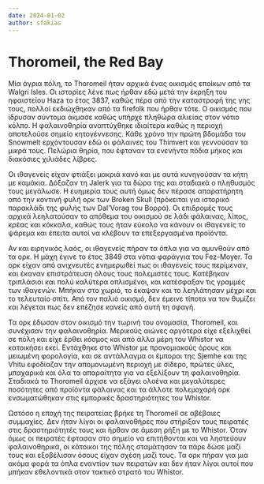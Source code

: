 ```yaml
---
date: 2024-01-02
author: sfakias
---
```

# Thoromeil, the Red Bay

Μία άγρια πόλη, το Thoromeil ήταν αρχικά ένας οικισμός εποίκων από τα Walgri Isles. Οι ιστορίες λένε πως ήρθαν εδώ μετά την έκρηξη του ηφαιστείου Haza το έτος 3837, καθώς πέρα από την καταστροφή της γης τους, πολλοί εκδιώχθηκαν από τα firefolk που ήρθαν τότε. Ο οικισμός που ίδρυσαν σύντομα άκμασε καθώς υπήρχε πληθώρα αλιείας στον νότιο κόλπο. Η φαλαινοθηρία αναπτύχθηκε ιδιαίτερα καθώς η περιοχή αποτελούσε σημείο κητογέννεσης. Κάθε χρόνο την πρώτη βδομάδα του Snowmelt ερχόντουσαν εδώ οι φάλαινες του Thimvert και γεννούσαν τα μικρά τους. Πελώρια θηρία, που έφταναν τα ενενήντα πόδια μήκος και διακόσιες χιλιάδες λίβρες.

Οι ιθαγενείς είχαν φτιάξει μακριά κανό και με αυτά κυνηγούσαν τα κήτη με καμάκια. Δόξαζαν τη Jalerk για τα δώρα της και σταδιακά ο πληθυσμός τους μεγάλωσε. Η ευημερία τους αυτή όμως δεν πέρασε απαρατήρητη από την κοντινή φυλή ορκ των Broken Skull (πρόκειται για ιστορικό παρακλάδι της φυλής των Dal'Vorag του Βορρά). Οι επιδρομές τους αρχικά λεηλατούσαν το απόθεμα του οικισμού σε λάδι φάλαινας, λίπος, κρέας και κόκκαλα, καθώς τους ήταν εύκολο να κάνουν οι ιθαγενείς το ψάρεμα και έπειτα αυτοί να κλέβουν τα επεξεργασμένα προϊόντα.  

Αν και ειρηνικός λαός, οι ιθαγενείς πήραν τα όπλα για να αμυνθούν από τα ορκ. Η μάχη έγινε το έτος 3849 στα νότια φαράγγια του Fez-Moyer. Τα ορκ είχαν από ανιχνευτές ενημερωθεί πως οι ιθαγενείς τους περίμεναν, και έκαναν επιστράτευση όλους τους πολεμιστές τους. Κατέβηκαν τριπλάσιοι και πολύ καλύτερα οπλισμένοι, και κατέσφαξαν τις γραμμές των ιθαγενών. Μπήκαν στο χωριό, το έκαψαν και το λεηλάτησαν μέχρι και το τελευταίο σπίτι. Από τον παλιό οικισμό, δεν έμεινε τίποτα να τον θυμίζει και λέγεται πως δεν επέζησε κανείς από αυτή τη σφαγή.  

Τα ορκ έδωσαν στον οικισμό την τωρινή του ονομασία, Thoromeil, και συνέχισαν την φαλαινοθηρία. Μερικούς αιώνες αργότερα είχε εξελιχθεί σε πόλη και είχε έρθει κόσμος και από άλλα μέρη του Whistor να κατοικήσει εκεί. Εντάχθηκε στο Whistor με προνομιακούς όρους και μειωμένη φορολογία, και σε αντάλλαγμα οι έμποροι της Sjemhe και της Vhitu εφοδίαζαν την απομονωμένη περιοχή με σίδερο, πρώτες ύλες, μπαχαρικά και όλα τα απαραίτητα για να εξελίξουν τη φαλαινοθηρία. Σταδιακά το Thoromeil άρχισε να εξάγει ολοένα και μεγαλύτερες ποσότητες από προϊόντα φάλαινας και τα άλλοτε πολεμοχαρή ορκ ενσωματώθηκαν στις εμπορικές δραστηριότητες του Whistor.

Ωστόσο η εποχή της πειρατείας βρήκε τη Thoromeil σε αβέβαιες συμμαχίες. Δεν ήταν λίγοι οι φαλαινοθήρες που στήριξαν τους πειρατές στις δραστηριότητές τους και ήρθαν σε άμεση ρήξη με το Whistor. Όταν όμως οι πειρατές έφτασαν στο σημείο να επιτήθονται και να ληστεύουν φαλαινοθηρικά, οι κάτοικοι της πόλης σταμάτησαν τα πάρε δώσε μαζί τους και εξοβέλισαν όσους είχαν σχέση μαζί τους. Τα ορκ πήραν για μια ακόμα φορά τα όπλα εναντίον των πειρατών και δεν ήταν λίγοι αυτοί που μπήκαν εθελοντικά στον τακτικό στρατό του Whistor.  



